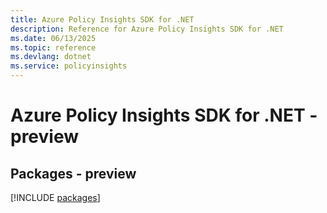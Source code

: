 ```yaml
---
title: Azure Policy Insights SDK for .NET
description: Reference for Azure Policy Insights SDK for .NET
ms.date: 06/13/2025
ms.topic: reference
ms.devlang: dotnet
ms.service: policyinsights
---
```

# Azure Policy Insights SDK for .NET - preview
## Packages - preview
[!INCLUDE [packages](policy-insights-index.md)]